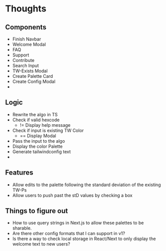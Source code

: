 # Thoughts


## Components
- Finish Navbar
- Welcome Modal
- FAQ
- Support
- Contribute
- Search Input
- TW-Exists Modal
- Create Palette Card
- Create Config Modal
- 


## Logic
 - Rewrite the algo in TS
 - Check if valid hexcode
	- != Display help message
 - Check if input is existing TW Color
 	- == Display Modal
 - Pass the input to the algo
 - Display the color Palette
 - Generate tailwindconfig text
 - 


 ## Features
  - Allow edits to the palette following the standard deviation of the existing TW-Ps
  - Allow users to push past the stD values by checking a box
  

## Things to figure out
 - How to use query strings in Next.js to allow these palettes to be sharable. 
 - Are there other config formats that I can support in v1?
 - Is there a way to check local storage in React/Next to only display the welcome text to new users?
